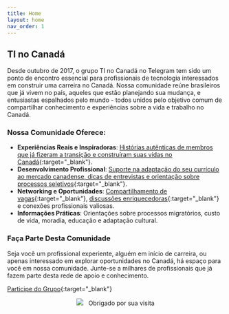 ```yaml
---
title: Home
layout: home
nav_order: 1
---
```


## TI no Canadá

Desde outubro de 2017, o grupo TI no Canadá no Telegram tem sido um ponto de encontro essencial para profissionais de tecnologia interessados em construir uma carreira no Canadá. Nossa comunidade reúne brasileiros que já vivem no país, aqueles que estão planejando sua mudança, e entusiastas espalhados pelo mundo - todos unidos pelo objetivo comum de compartilhar conhecimento e experiências sobre a vida e trabalho no Canadá.

### Nossa Comunidade Oferece:
- **Experiências Reais e Inspiradoras**: [Histórias autênticas de membros que já fizeram a transição e construíram suas vidas no Canadá](https://t.me/tinocanada/142249){:target="_blank"}.
- **Desenvolvimento Profissional**: [Suporte na adaptação do seu currículo ao mercado canadense, dicas de entrevistas e orientação sobre processos seletivos](https://t.me/tinocanada/142279){:target="_blank"}.
- **Networking e Oportunidades**: [Compartilhamento de vagas](https://t.me/tinocanada/142250){:target="_blank"}, [discussões enriquecedoras](https://t.me/tinocanada/1){:target="_blank"} e conexões profissionais valiosas.
- **Informações Práticas**: Orientações sobre processos migratórios, custo de vida, moradia, educação e adaptação cultural.

### Faça Parte Desta Comunidade
Seja você um profissional experiente, alguém em início de carreira, ou apenas interessado em explorar oportunidades no Canadá, há espaço para você em nossa comunidade. Junte-se a milhares de profissionais que já fazem parte desta rede de apoio e conhecimento.

[Participe do Grupo](https://t.me/tinocanada){:target="_blank"}

<p align="center">
<img src="https://badges.pufler.dev/visits/ti-no-canada/portal"/> &nbsp;
Obrigado por sua visita
</p>